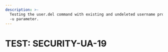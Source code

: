 ```yaml
---
description: >-
  Testing the user.del command with existing and undeleted username provided as
  -u parameter.
---
```


# TEST: SECURITY-UA-19

